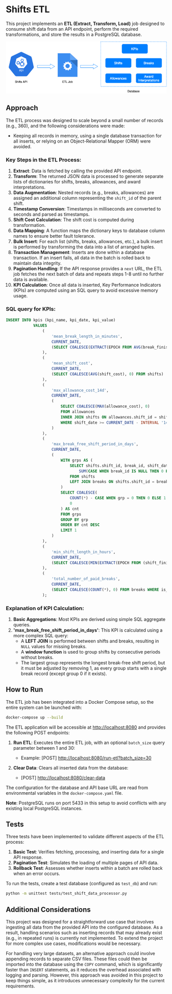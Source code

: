 # Shifts ETL

This project implements an **ETL (Extract, Transform, Load)** job designed to consume shift data from an API endpoint, perform the required transformations, and store the results in a PostgreSQL database.

<p align="center">
    <img src="./diagram.png" alt="ETL Diagram">
</p>

## Approach

The ETL process was designed to scale beyond a small number of records (e.g., 360), and the following considerations were made:

- Keeping all records in memory, using a single database transaction for all inserts, or relying on an Object-Relational Mapper (ORM) were avoided.
  
### Key Steps in the ETL Process:
1. **Extract**: Data is fetched by calling the provided API endpoint.
2. **Transform**: The returned JSON data is processed to generate separate lists of dictionaries for shifts, breaks, allowances, and award interpretations.
3. **Data Augmentation**: Nested records (e.g., breaks, allowances) are assigned an additional column representing the `shift_id` of the parent shift.
4. **Timestamp Conversion**: Timestamps in milliseconds are converted to seconds and parsed as timestamps.
5. **Shift Cost Calculation**: The shift cost is computed during transformation.
6. **Data Mapping**: A function maps the dictionary keys to database column names to ensure better fault tolerance.
7. **Bulk Insert**: For each list (shifts, breaks, allowances, etc.), a bulk insert is performed by transforming the data into a list of arranged tuples.
8. **Transaction Management**: Inserts are done within a database transaction. If an insert fails, all data in the batch is rolled back to maintain data integrity.
9. **Pagination Handling**: If the API response provides a `next` URL, the ETL job fetches the next batch of data and repeats steps 1-8 until no further data is available.
10. **KPI Calculation**: Once all data is inserted, Key Performance Indicators (KPIs) are computed using an SQL query to avoid excessive memory usage.

### SQL query for KPIs:
```sql
INSERT INTO kpis (kpi_name, kpi_date, kpi_value)
            VALUES
                (
                    'mean_break_length_in_minutes', 
                    CURRENT_DATE, 
                    (SELECT COALESCE(EXTRACT(EPOCH FROM AVG(break_finish - break_start)) / 60, 0) FROM breaks)
                ),
                (
                    'mean_shift_cost',
                    CURRENT_DATE,
                    (SELECT COALESCE(AVG(shift_cost), 0) FROM shifts)
                ),
                (
                    'max_allowance_cost_14d',
                    CURRENT_DATE,
                    (
                        SELECT COALESCE(MAX(allowance_cost), 0) 
                        FROM allowances 
                        INNER JOIN shifts ON allowances.shift_id = shifts.shift_id 
                        WHERE shift_date >= CURRENT_DATE - INTERVAL '14 days'
                    )
                ),
                (
                    'max_break_free_shift_period_in_days',
                    CURRENT_DATE,
                    (
                        WITH grps AS (
                            SELECT shifts.shift_id, break_id, shift_date,
                                SUM(CASE WHEN break_id IS NULL THEN 0 ELSE 1 END) OVER(ORDER BY shift_date) AS grp
                            FROM shifts
                            LEFT JOIN breaks ON shifts.shift_id = breaks.shift_id
                        )
                        SELECT COALESCE(
                            COUNT(*) - CASE WHEN grp = 0 THEN 0 ELSE 1 END, 
                            0
                        ) AS cnt
                        FROM grps
                        GROUP BY grp
                        ORDER BY cnt DESC 
                        LIMIT 1
                    )
                ),
                (
                    'min_shift_length_in_hours',
                    CURRENT_DATE,
                    (SELECT COALESCE(MIN(EXTRACT(EPOCH FROM (shift_finish - shift_start)) / 3600), 0) FROM shifts)
                ),
                (
                    'total_number_of_paid_breaks',
                    CURRENT_DATE,
                    (SELECT COALESCE(COUNT(*), 0) FROM breaks WHERE is_paid = true)
                );
```

### Explanation of KPI Calculation:
1. **Basic Aggregations**: Most KPIs are derived using simple SQL aggregate queries.
2. **'max_break_free_shift_period_in_days'**: This KPI is calculated using a more complex SQL query:
    - A **LEFT JOIN** is performed between shifts and breaks, resulting in `NULL` values for missing breaks.
    - A **window function** is used to group shifts by consecutive periods without breaks.
    - The largest group represents the longest break-free shift period, but it must be adjusted by removing 1, as every group starts with a single break record (except group 0 if it exists).

## How to Run

The ETL job has been integrated into a Docker Compose setup, so the entire system can be launched with:

```bash
docker-compose up --build
```

The ETL application will be accessible at [http://localhost:8080](http://localhost:8080) and provides the following POST endpoints:

1. **Run ETL**: Executes the entire ETL job, with an optional `batch_size` query parameter between 1 and 30:
   - Example: [POST] [http://localhost:8080/run-etl?batch_size=30](http://localhost:8080/run-etl?batch_size=30)
   
2. **Clear Data**: Clears all inserted data from the database:
   - [POST] [http://localhost:8080/clear-data](http://localhost:8080/clear-data)

The configuration for the database and API base URL are read from environmental variables in the `docker-compose.yaml` file.

**Note**: PostgreSQL runs on port 5433 in this setup to avoid conflicts with any existing local PostgreSQL instances.

## Tests

Three tests have been implemented to validate different aspects of the ETL process:
1. **Basic Test**: Verifies fetching, processing, and inserting data for a single API response.
2. **Pagination Test**: Simulates the loading of multiple pages of API data.
3. **Rollback Test**: Assesses whether inserts within a batch are rolled back when an error occurs.

To run the tests, create a test database (configured as `test_db`) and run:

```bash
python -m unittest tests/test_shift_data_processor.py
```


## Additional Considerations

This project was designed for a straightforward use case that involves ingesting all data from the provided API into the configured database. As a result, handling scenarios such as inserting records that may already exist (e.g., in repeated runs) is currently not implemented. To extend the project for more complex use cases, modifications would be necessary.

For handling very large datasets, an alternative approach could involve appending records to separate CSV files. These files could then be imported into the database using the `COPY` command, which is significantly faster than `INSERT` statements, as it reduces the overhead associated with logging and parsing. However, this approach was avoided in this project to keep things simple, as it introduces unnecessary complexity for the current requirements.
